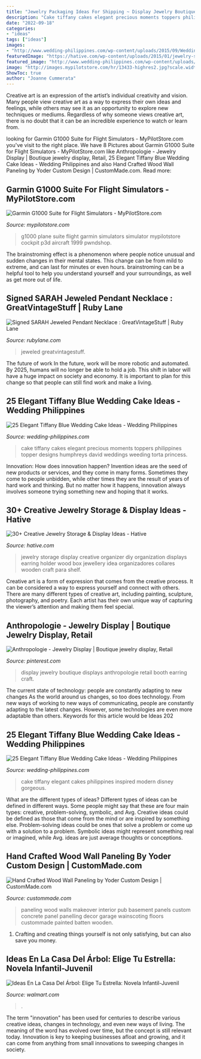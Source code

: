 ```yaml
---
title: "Jewelry Packaging Ideas For Shipping ~ Display Jewelry Boutique Displays Anthropologie Retail Booth Earring Craft"
description: "Cake tiffany cakes elegant precious moments toppers philippines topper designs humphreys david weddings weeding torta princess"
date: "2022-09-18"
categories:
- "ideas"
tags: ["ideas"]
images:
- "http://www.wedding-philippines.com/wp-content/uploads/2015/09/Wedding-Philippines-25-Elegant-Tiffany-Blue-Wedding-Cake-Ideas-22.jpg"
featuredImage: "https://hative.com/wp-content/uploads/2015/01/jewelry-storage-display-ideas/25-jewelry-storage-display-ideas.jpg"
featured_image: "http://www.wedding-philippines.com/wp-content/uploads/2015/09/Wedding-Philippines-25-Elegant-Tiffany-Blue-Wedding-Cake-Ideas-22.jpg"
image: "http://images.mypilotstore.com/hr/13433-highres2.jpg?scale.width=75"
ShowToc: true
author: "Joanne Cummerata"
---
```



Creative art is an expression of the artist’s individual creativity and vision. Many people view creative art as a way to express their own ideas and feelings, while others may see it as an opportunity to explore new techniques or mediums. Regardless of why someone views creative art, there is no doubt that it can be an incredible experience to watch or learn from.

	

		
looking for Garmin G1000 Suite for Flight Simulators - MyPilotStore.com you've visit to the right place. We have 8 Pictures about Garmin G1000 Suite for Flight Simulators - MyPilotStore.com like Anthropologie - Jewelry Display | Boutique jewelry display, Retail, 25 Elegant Tiffany Blue Wedding Cake Ideas - Wedding Philippines and also Hand Crafted Wood Wall Paneling by Yoder Custom Design | CustomMade.com. Read more:
		
    
## Garmin G1000 Suite For Flight Simulators - MyPilotStore.com

<img loading=lazy src="http://images.mypilotstore.com/hr/13433-highres2.jpg?scale.width=75" onerror="this.onerror=null;this.src='https://tse4.mm.bing.net/th?id=OIP.pyZgwn0vDhgzlYCP4y66QgHaFS&amp;pid=15.1';" alt="Garmin G1000 Suite for Flight Simulators - MyPilotStore.com">

_Source: mypilotstore.com_

>g1000 plane suite flight garmin simulators simulator mypilotstore cockpit p3d aircraft 1999 pwndshop. 

	

The brainstroming effect is a phenomenon where people notice unusual and sudden changes in their mental states. This change can be from mild to extreme, and can last for minutes or even hours. brainstroming can be a helpful tool to help you understand yourself and your surroundings, as well as get more out of life.

    
## Signed SARAH Jeweled Pendant Necklace : GreatVintageStuff | Ruby Lane

<img loading=lazy src="https://cdn0.rubylane.com/_pod/item/338449/RL8325/Signed-SARAH-Jeweled-Pendant-Necklace-full-5o-2048-58-f.jpg" onerror="this.onerror=null;this.src='https://tse1.mm.bing.net/th?id=OIP.WLQTin1y6CNiAO7u7K8mLwHaHa&amp;pid=15.1';" alt="Signed SARAH Jeweled Pendant Necklace : GreatVintageStuff | Ruby Lane">

_Source: rubylane.com_

>jeweled greatvintagestuff. 

	

The future of work
In the future, work will be more robotic and automated. By 2025, humans will no longer be able to hold a job. This shift in labor will have a huge impact on society and economy. It is important to plan for this change so that people can still find work and make a living.

    
## 25 Elegant Tiffany Blue Wedding Cake Ideas - Wedding Philippines

<img loading=lazy src="http://www.wedding-philippines.com/wp-content/uploads/2015/09/Wedding-Philippines-25-Elegant-Tiffany-Blue-Wedding-Cake-Ideas-8.jpg" onerror="this.onerror=null;this.src='https://tse3.mm.bing.net/th?id=OIP.5xxygqYwkfb2rR7SmgwYnAHaLG&amp;pid=15.1';" alt="25 Elegant Tiffany Blue Wedding Cake Ideas - Wedding Philippines">

_Source: wedding-philippines.com_

>cake tiffany cakes elegant precious moments toppers philippines topper designs humphreys david weddings weeding torta princess. 

	

Innovation: How does innovation happen?
Invention ideas are the seed of new products or services, and they come in many forms. Sometimes they come to people unbidden, while other times they are the result of years of hard work and thinking. But no matter how it happens, innovation always involves someone trying something new and hoping that it works.

    
## 30+ Creative Jewelry Storage &amp; Display Ideas - Hative

<img loading=lazy src="https://hative.com/wp-content/uploads/2015/01/jewelry-storage-display-ideas/25-jewelry-storage-display-ideas.jpg" onerror="this.onerror=null;this.src='https://tse1.mm.bing.net/th?id=OIP.2d8TlFESoVRosgNBgj1dKQHaJ4&amp;pid=15.1';" alt="30+ Creative Jewelry Storage &amp; Display Ideas - Hative">

_Source: hative.com_

>jewelry storage display creative organizer diy organization displays earring holder wood box jewellery idea organizadores collares wooden craft para shelf. 

	

Creative art is a form of expression that comes from the creative process. It can be considered a way to express yourself and connect with others. There are many different types of creative art, including painting, sculpture, photography, and poetry. Each artist has their own unique way of capturing the viewer’s attention and making them feel special.

    
## Anthropologie - Jewelry Display | Boutique Jewelry Display, Retail

<img loading=lazy src="https://i.pinimg.com/736x/be/31/55/be31558c4cbf1ac636c0fed7c61ab534--jewelry-display-booth-jewelry-displays.jpg" onerror="this.onerror=null;this.src='https://tse1.mm.bing.net/th?id=OIP.2i7bJP1DnJpxvGZeHTT9FAHaJ3&amp;pid=15.1';" alt="Anthropologie - Jewelry Display | Boutique jewelry display, Retail">

_Source: pinterest.com_

>display jewelry boutique displays anthropologie retail booth earring craft. 

	

The current state of technology: people are constantly adapting to new changes
As the world around us changes, so too does technology. From new ways of working to new ways of communicating, people are constantly adapting to the latest changes. However, some technologies are even more adaptable than others. Keywords for this article would be Ideas 202
    
## 25 Elegant Tiffany Blue Wedding Cake Ideas - Wedding Philippines

<img loading=lazy src="http://www.wedding-philippines.com/wp-content/uploads/2015/09/Wedding-Philippines-25-Elegant-Tiffany-Blue-Wedding-Cake-Ideas-22.jpg" onerror="this.onerror=null;this.src='https://tse1.mm.bing.net/th?id=OIP.eKfz011ktwvgL6I_ByRfGAHaLH&amp;pid=15.1';" alt="25 Elegant Tiffany Blue Wedding Cake Ideas - Wedding Philippines">

_Source: wedding-philippines.com_

>cake tiffany elegant cakes philippines inspired modern disney gorgeous. 

	

What are the different types of ideas?
Different types of ideas can be defined in different ways. Some people might say that these are four main types: creative, problem-solving, symbolic, and Avg.
Creative ideas could be defined as those that come from the mind or are inspired by something else. Problem-solving ideas could be ones that solve a problem or come up with a solution to a problem. Symbolic ideas might represent something real or imagined, while Avg. ideas are just average thoughts or conceptions.

    
## Hand Crafted Wood Wall Paneling By Yoder Custom Design | CustomMade.com

<img loading=lazy src="https://images.custommade.com/UsHA9sIsQ2PFjcboy9v8eghQQpg=/custommade-photosets/13187/13187.62617.jpg" onerror="this.onerror=null;this.src='https://tse1.mm.bing.net/th?id=OIP.OYEX-OmsuqvMPKTNzvOTpgHaLJ&amp;pid=15.1';" alt="Hand Crafted Wood Wall Paneling by Yoder Custom Design | CustomMade.com">

_Source: custommade.com_

>paneling wood walls makeover interior pub basement panels custom concrete panel panelling decor garage wainscoting floors custommade painted batten wooden. 

	

1. Crafting and creating things yourself is not only satisfying, but can also save you money.

    
## Ideas En La Casa Del Árbol: Elige Tu Estrella: Novela Infantil-Juvenil

<img loading=lazy src="https://i5.walmartimages.com/asr/ff66a37e-2034-4580-bb43-4c4e0c211188.85913083f2efa109d9ff0f1e3241f475.jpeg" onerror="this.onerror=null;this.src='https://tse4.mm.bing.net/th?id=OIP.nIsaSrSXr8f3u7GkM02FNAAAAA&amp;pid=15.1';" alt="Ideas En La Casa Del Árbol: Elige Tu Estrella: Novela Infantil-Juvenil">

_Source: walmart.com_

>. 

	

The term "innovation" has been used for centuries to describe various creative ideas, changes in technology, and even new ways of living. The meaning of the word has evolved over time, but the concept is still relevant today. Innovation is key to keeping businesses afloat and growing, and it can come from anything from small innovations to sweeping changes in society.

